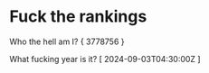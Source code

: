 # Fuck the rankings

Who the hell am I?
{ 3778756 }

What fucking year is it?
[ 2024-09-03T04:30:00Z ]
